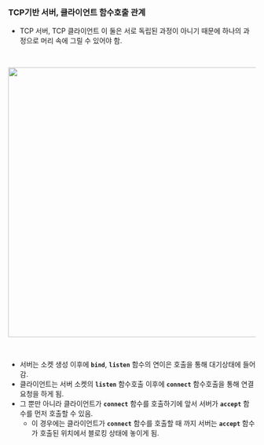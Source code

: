 ### TCP기반 서버, 클라이언트 함수호출 관계

* TCP 서버, TCP 클라이언트 이 둘은 서로 독립된 과정이 아니기 때문에 하나의 과정으로 머리 속에 그릴 수 있어야 함.

<br>

<p align="center">
<img src="https://user-images.githubusercontent.com/70312248/166102708-1f4603b2-d8f3-402e-8cde-6f8db1c609ae.png" width="700" height="550">
</p>

<br>

* 서버는 소켓 생성 이후에 **`bind`**, **`listen`** 함수의 연이은 호출을 통해 대기상태에 들어감.
* 클라이언트는 서버 소켓의 **`listen`** 함수호출 이후에 **`connect`** 함수호출을 통해 연결요청을 하게 됨.
* 그 뿐만 아니라 클라이언트가 **`connect`** 함수를 호출하기에 앞서 서버가 **`accept`** 함수를 먼저 호출할 수 있음.
  + 이 경우에는 클라이언트가 **`connect`** 함수를 호출할 때 까지 서버는 **`accept`** 함수가 호출된 위치에서 블로킹 상태에 놓이게 됨.
